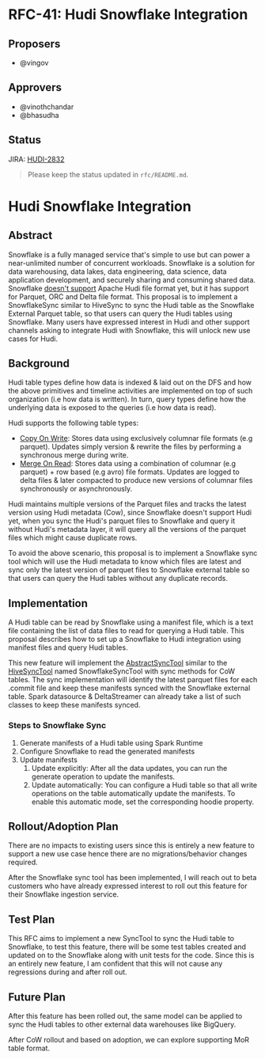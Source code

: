 <!--
  Licensed to the Apache Software Foundation (ASF) under one or more
  contributor license agreements.  See the NOTICE file distributed with
  this work for additional information regarding copyright ownership.
  The ASF licenses this file to You under the Apache License, Version 2.0
  (the "License"); you may not use this file except in compliance with
  the License.  You may obtain a copy of the License at

       http://www.apache.org/licenses/LICENSE-2.0

  Unless required by applicable law or agreed to in writing, software
  distributed under the License is distributed on an "AS IS" BASIS,
  WITHOUT WARRANTIES OR CONDITIONS OF ANY KIND, either express or implied.
  See the License for the specific language governing permissions and
  limitations under the License.
-->
# RFC-41: Hudi Snowflake Integration



## Proposers

- @vingov

## Approvers
 - @vinothchandar
 - @bhasudha

## Status

JIRA: [HUDI-2832](https://issues.apache.org/jira/browse/HUDI-2832)

> Please keep the status updated in `rfc/README.md`.

# Hudi Snowflake Integration

## Abstract

Snowflake is a fully managed service that&#39;s simple to use but can power a near-unlimited number of concurrent workloads. Snowflake is a solution for data warehousing, data lakes, data engineering, data science, data application development, and securely sharing and consuming shared data. Snowflake [doesn&#39;t support](https://docs.snowflake.com/en/sql-reference/sql/alter-file-format.html) Apache Hudi file format yet, but it has support for Parquet, ORC and Delta file format. This proposal is to implement a SnowflakeSync similar to HiveSync to sync the Hudi table as the Snowflake External Parquet table, so that users can query the Hudi tables using Snowflake. Many users have expressed interest in Hudi and other support channels asking to integrate Hudi with Snowflake, this will unlock new use cases for Hudi.

## Background

Hudi table types define how data is indexed &amp; laid out on the DFS and how the above primitives and timeline activities are implemented on top of such organization (i.e how data is written). In turn, query types define how the underlying data is exposed to the queries (i.e how data is read).

Hudi supports the following table types:

- [Copy On Write](https://hudi.apache.org/docs/overview/#copy-on-write-table): Stores data using exclusively columnar file formats (e.g parquet). Updates simply version &amp; rewrite the files by performing a synchronous merge during write.
- [Merge On Read](https://hudi.apache.org/docs/overview/#merge-on-read-table): Stores data using a combination of columnar (e.g parquet) + row based (e.g avro) file formats. Updates are logged to delta files &amp; later compacted to produce new versions of columnar files synchronously or asynchronously.

Hudi maintains multiple versions of the Parquet files and tracks the latest version using Hudi metadata (Cow), since Snowflake doesn&#39;t support Hudi yet, when you sync the Hudi&#39;s parquet files to Snowflake and query it without Hudi&#39;s metadata layer, it will query all the versions of the parquet files which might cause duplicate rows.

To avoid the above scenario, this proposal is to implement a Snowflake sync tool which will use the Hudi metadata to know which files are latest and sync only the latest version of parquet files to Snowflake external table so that users can query the Hudi tables without any duplicate records.

## Implementation

A Hudi table can be read by Snowflake using a manifest file, which is a text file containing the list of data files to read for querying a Hudi table. This proposal describes how to set up a Snowflake to Hudi integration using manifest files and query Hudi tables.

This new feature will implement the [AbstractSyncTool](https://github.com/apache/hudi/blob/master/hudi-sync/hudi-sync-common/src/main/java/org/apache/hudi/sync/common/AbstractSyncTool.java) similar to the [HiveSyncTool](https://github.com/apache/hudi/blob/master/hudi-sync/hudi-hive-sync/src/main/java/org/apache/hudi/hive/HiveSyncTool.java) named SnowflakeSyncTool with sync methods for CoW tables. The sync implementation will identify the latest parquet files for each .commit file and keep these manifests synced with the Snowflake external table. Spark datasource &amp; DeltaStreamer can already take a list of such classes to keep these manifests synced.

### Steps to Snowflake Sync

1. Generate manifests of a Hudi table using Spark Runtime
2. Configure Snowflake to read the generated manifests
3. Update manifests
   1. Update explicitly: After all the data updates, you can run the generate operation to update the manifests.
   2. Update automatically: You can configure a Hudi table so that all write operations on the table automatically update the manifests. To enable this automatic mode, set the corresponding hoodie property.

## Rollout/Adoption Plan

There are no impacts to existing users since this is entirely a new feature to support a new use case hence there are no migrations/behavior changes required.

After the Snowflake sync tool has been implemented, I will reach out to beta customers who have already expressed interest to roll out this feature for their Snowflake ingestion service.

## Test Plan

This RFC aims to implement a new SyncTool to sync the Hudi table to Snowflake, to test this feature, there will be some test tables created and updated on to the Snowflake along with unit tests for the code. Since this is an entirely new feature, I am confident that this will not cause any regressions during and after roll out.

## Future Plan

After this feature has been rolled out, the same model can be applied to sync the Hudi tables to other external data warehouses like BigQuery.

After CoW rollout and based on adoption, we can explore supporting MoR table format.
